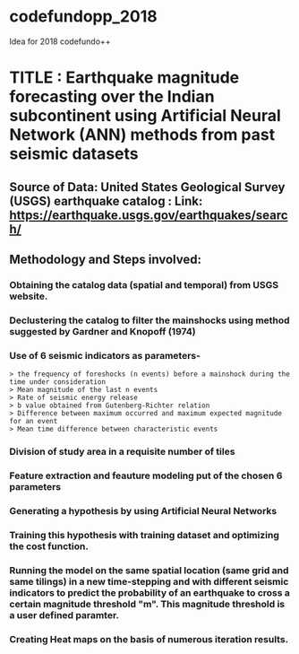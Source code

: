 # codefundopp_2018
Idea for 2018 codefundo++

# TITLE : Earthquake magnitude forecasting over the Indian subcontinent using Artificial Neural Network (ANN) methods from past seismic datasets

## Source of Data: United States Geological Survey (USGS) earthquake catalog : Link: https://earthquake.usgs.gov/earthquakes/search/

## Methodology and Steps involved:

### Obtaining the catalog data (spatial and temporal) from USGS website. 
### Declustering the catalog to filter the mainshocks using method suggested by Gardner and Knopoff (1974)
### Use of 6 seismic indicators as parameters-
    > the frequency of foreshocks (n events) before a mainshock during the time under consideration
    > Mean magnitude of the last n events
    > Rate of seismic energy release
    > b value obtained from Gutenberg-Richter relation 
    > Difference between maximum occurred and maximum expected magnitude for an event
    > Mean time difference between characteristic events
### Division of study area in a requisite number of tiles
### Feature extraction and feauture modeling put of the chosen 6 parameters
### Generating a hypothesis by using Artificial Neural Networks
### Training this hypothesis with training dataset and optimizing the cost function.
### Running the model on the same spatial location (same grid and same tilings) in a new time-stepping and with different seismic         indicators to predict the probability of an earthquake to cross a certain magnitude threshold "m". This magnitude threshold is a user defined paramter. 
### Creating Heat maps on the basis of numerous iteration results.
